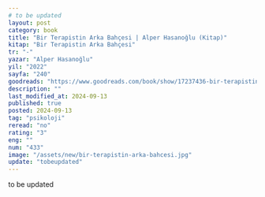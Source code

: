 ```yaml
---
# to be updated
layout: post
category: book
title: "Bir Terapistin Arka Bahçesi | Alper Hasanoğlu (Kitap)"
kitap: "Bir Terapistin Arka Bahçesi"
tr: "-"
yazar: "Alper Hasanoğlu"
yil: "2022"
sayfa: "240"
goodreads: "https://www.goodreads.com/book/show/17237436-bir-terapistin-arka-bah-esi"
description: ""
last_modified_at: 2024-09-13
published: true
posted: 2024-09-13
tag: "psikoloji"
reread: "no"
rating: "3"
eng: ""
num: "433"
image: "/assets/new/bir-terapistin-arka-bahcesi.jpg"
update: "tobeupdated"
---
```


to be updated

